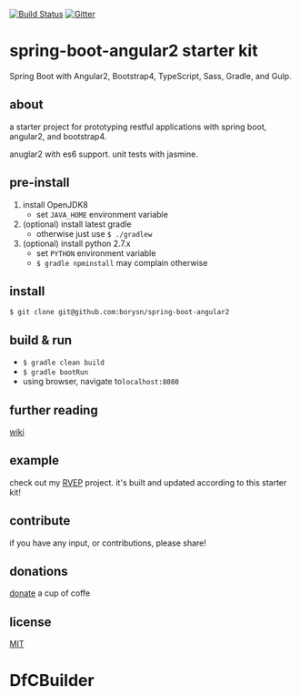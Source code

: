 [![Build Status](https://travis-ci.org/borysn/spring-boot-angular2.svg?branch=master)](https://travis-ci.org/borysn/spring-boot-angular2)
[![Gitter](https://badges.gitter.im/borysn/spring-boot-angular2.svg)](https://gitter.im/borysn/spring-boot-angular2?utm_source=badge&utm_medium=badge&utm_campaign=pr-badge)

# spring-boot-angular2 starter kit

Spring Boot with Angular2, Bootstrap4, TypeScript, Sass, Gradle, and Gulp.

## about

a starter project for prototyping restful applications with spring boot, angular2, and bootstrap4.

anuglar2 with es6 support. unit tests with jasmine.

## pre-install

1. install OpenJDK8
    - set `JAVA_HOME` environment variable
1. (optional) install latest gradle
    - otherwise just use `$ ./gradlew`
1. (optional) install python 2.7.x
    - set `PYTHON` environment variable
    - `$ gradle npminstall` may complain otherwise

## install

`$ git clone git@github.com:borysn/spring-boot-angular2`

## build & run

* `$ gradle clean build`
* `$ gradle bootRun`
* using browser, navigate to`localhost:8080`

## further reading

[wiki](https://github.com/borysn/spring-boot-angular2/wiki)

## example

check out my [RVEP](https://gitlab.com/borysn/RVEP/tree/dev) project. it's built and updated according to this starter kit!

## contribute

if you have any input, or contributions, please share!

## donations
[donate](https://www.paypal.com/cgi-bin/webscr?cmd=_donations&business=4NPQ49B5NRV3E&lc=US&item_name=Borys%20Niewiadomski&currency_code=USD&bn=PP%2dDonationsBF%3abtn_donate_LG%2egif%3aNonHosted) a cup of coffe

## license
[MIT](/LICENSE)
# DfCBuilder
